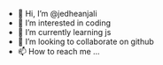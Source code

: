 - 👋 Hi, I’m @jedheanjali
- 👀 I’m interested in coding 
- 🌱 I’m currently learning js
- 💞️ I’m looking to collaborate on github
- 📫 How to reach me ...

<!---
jedheanjali/jedheanjali is a ✨ special ✨ repository because its `README.md` (this file) appears on your GitHub profile.
You can click the Preview link to take a look at your changes.
--->
